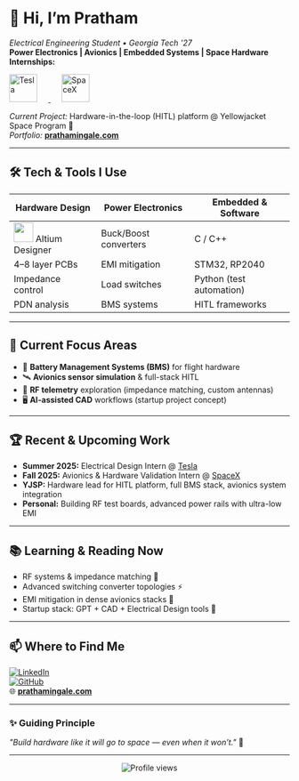 # 👋 Hi, I’m Pratham

_Electrical Engineering Student • Georgia Tech '27_  
**Power Electronics | Avionics | Embedded Systems | Space Hardware**  
**Internships:**  
<p align="left">
  <a href="https://www.tesla.com/" target="_blank">
    <img src="https://upload.wikimedia.org/wikipedia/commons/e/e8/Tesla_logo.png" alt="Tesla" height="50" style="margin-right: 20px;">
  </a>
  <a href="https://www.spacex.com/" target="_blank">
    <img src="https://upload.wikimedia.org/wikipedia/commons/d/de/SpaceX-Logo.svg" alt="SpaceX" height="50" style="margin-left: 20px;">
  </a>
</p>

_Current Project:_ Hardware-in-the-loop (HITL) platform @ Yellowjacket Space Program 🚀  
_Portfolio:_ [**prathamingale.com**](https://prathamingale.com)

---

## 🛠️ Tech & Tools I Use

| Hardware Design | Power Electronics | Embedded & Software |
| --------------- | ----------------- | ------------------- |
| <img src="https://seeklogo.com/images/A/altium-designer-logo-39D1B979D7-seeklogo.com.png" height="35"> Altium Designer | Buck/Boost converters | C / C++ |
| 4–8 layer PCBs  | EMI mitigation | STM32, RP2040 |
| Impedance control | Load switches | Python (test automation) |
| PDN analysis | BMS systems | HITL frameworks |

---

## 🚀 Current Focus Areas

- 🔋 **Battery Management Systems (BMS)** for flight hardware  
- 🛰️ **Avionics sensor simulation** & full-stack HITL  
- 📡 **RF telemetry** exploration (impedance matching, custom antennas)  
- 🖥️ **AI-assisted CAD** workflows (startup project concept)

---

## 🏆 Recent & Upcoming Work

- **Summer 2025:** Electrical Design Intern @ [Tesla](https://www.tesla.com/)  
- **Fall 2025:** Avionics & Hardware Validation Intern @ [SpaceX](https://www.spacex.com/)  
- **YJSP:** Hardware lead for HITL platform, full BMS stack, avionics system integration  
- **Personal:** Building RF test boards, advanced power rails with ultra-low EMI

---

## 📚 Learning & Reading Now

- RF systems & impedance matching 📡  
- Advanced switching converter topologies ⚡  
- EMI mitigation in dense avionics stacks 🚀  
- Startup stack: GPT + CAD + Electrical Design tools 🧠  

---

## 📫 Where to Find Me

[![LinkedIn](https://img.shields.io/badge/LinkedIn-blue?logo=linkedin&logoColor=white)](https://www.linkedin.com/in/pratham)  
[![GitHub](https://img.shields.io/badge/GitHub-181717?logo=github&logoColor=white)](https://github.com/your-github-username)  
🌐 [**prathamingale.com**](https://prathamingale.com)

---

### ✨ Guiding Principle

_"Build hardware like it will go to space — even when it won’t."_ 🚀

---

<p align="center">
  <img src="https://komarev.com/ghpvc/?username=your-github-username&style=flat-square&color=orange" alt="Profile views" />
</p>
